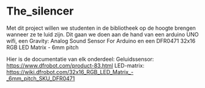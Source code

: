 # The_silencer
Met dit project willen we studenten in de bibliotheek op de hoogte brengen wanneer ze te luid zijn. Dit gaan we doen aan de hand van een arduino UNO wifi, een Gravity: Analog Sound Sensor For Arduino en een DFR0471 32x16 RGB LED Matrix - 6mm pitch

Hier is de documentatie van elk onderdeel: Geluidssensor: https://www.dfrobot.com/product-83.html 
LED-matrix: https://wiki.dfrobot.com/32x16_RGB_LED_Matrix_-_6mm_pitch_SKU_DFR0471
